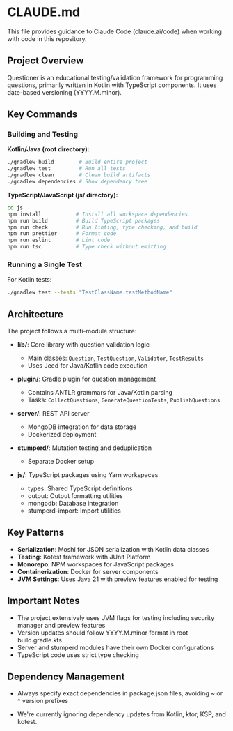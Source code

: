 # CLAUDE.md

This file provides guidance to Claude Code (claude.ai/code) when working with code in this repository.

## Project Overview

Questioner is an educational testing/validation framework for programming questions, primarily written in Kotlin with TypeScript components. It uses date-based versioning (YYYY.M.minor).

## Key Commands

### Building and Testing

**Kotlin/Java (root directory):**
```bash
./gradlew build        # Build entire project
./gradlew test         # Run all tests
./gradlew clean        # Clean build artifacts
./gradlew dependencies # Show dependency tree
```

**TypeScript/JavaScript (js/ directory):**
```bash
cd js
npm install           # Install all workspace dependencies
npm run build         # Build TypeScript packages
npm run check         # Run linting, type checking, and build
npm run prettier      # Format code
npm run eslint        # Lint code
npm run tsc           # Type check without emitting
```

### Running a Single Test

For Kotlin tests:
```bash
./gradlew test --tests "TestClassName.testMethodName"
```

## Architecture

The project follows a multi-module structure:

- **lib/**: Core library with question validation logic
  - Main classes: `Question`, `TestQuestion`, `Validator`, `TestResults`
  - Uses Jeed for Java/Kotlin code execution

- **plugin/**: Gradle plugin for question management
  - Contains ANTLR grammars for Java/Kotlin parsing
  - Tasks: `CollectQuestions`, `GenerateQuestionTests`, `PublishQuestions`

- **server/**: REST API server
  - MongoDB integration for data storage
  - Dockerized deployment

- **stumperd/**: Mutation testing and deduplication
  - Separate Docker setup

- **js/**: TypeScript packages using Yarn workspaces
  - types: Shared TypeScript definitions
  - output: Output formatting utilities
  - mongodb: Database integration
  - stumperd-import: Import utilities

## Key Patterns

- **Serialization**: Moshi for JSON serialization with Kotlin data classes
- **Testing**: Kotest framework with JUnit Platform
- **Monorepo**: NPM workspaces for JavaScript packages
- **Containerization**: Docker for server components
- **JVM Settings**: Uses Java 21 with preview features enabled for testing

## Important Notes

- The project extensively uses JVM flags for testing including security manager and preview features
- Version updates should follow YYYY.M.minor format in root build.gradle.kts
- Server and stumperd modules have their own Docker configurations
- TypeScript code uses strict type checking

## Dependency Management

- Always specify exact dependencies in package.json files, avoiding ~ or ^ version prefixes

- We're currently ignoring dependency updates from Kotlin, ktor, KSP, and kotest.
